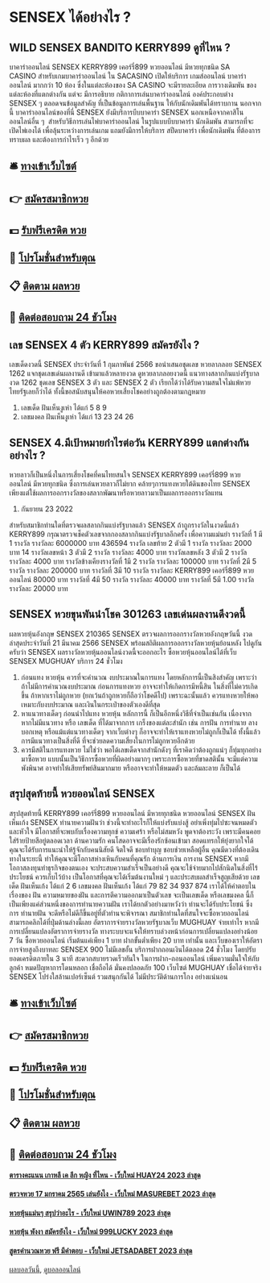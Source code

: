 # SENSEX ได้อย่างไร ?
## WILD SENSEX BANDITO KERRY899 ดูที่ไหน ?
บาคาร่าออนไลน์ SENSEX KERRY899 เคอร์รี่899 หวยออนไลน์ มีหวยทุกชนิด SA CASINO สำหรับเกมบาคาร่าออนไลน์ ใน SACASINO เปิดให้บริการ เกมส์ออนไลน์ บาคาร่าออนไลน์ มากกว่า 10 ห้อง ซึ่งในแต่ละห้องของ SA CASINO จะมีรายละเอียด การวางเดิมพัน ของแต่ละห้องที่แตกต่างกัน แต่จะ มีการอธิบาย กติกาการเล่นบาคาร่าออนไลน์ องค์ประกอบต่าง SENSEX ๆ ตลอดจนข้อมูลสำคัญ ที่เป็นข้อมูลการเล่นพื้นฐาน ให้กับนักเดิมพันได้ทราบกาน นอกจากนี้ บาคาร่าออนไลน์ของที่นี่ SENSEX ยังมีบริการบีบบาคาร่า SENSEX นอกเหนือจากคาสิโนออนไลน์อื่น ๆ  สำหรับวิธีการเล่นไพ่บาคาร่าออนไลน์ ในรูปแบบบีบบาคาร่า นักเดิมพัน สามารถที่จะเปิดไพ่เองได้ เพื่อลุ้นระหว่างการเล่นเกม แถมยังมีการให้บริการ สปีดบาคาร่า เพื่อนักเดิมพัน ที่ต้องการทราบผล และต้องการกำไรเร็ว ๆ อีกด้วย

## 🛎 [ทางเข้าเว็บไซต์](https://bit.ly/3BG5bNw)
## 👉 [สมัครสมาชิกหวย](https://bit.ly/3BG5bNw)
## 💵 [รับฟรีเครดิต หวย](https://bit.ly/3C3mvgS)
## 👑 [โปรโมชั่นสำหรับตุณ](https://bit.ly/3C3mvgS)
## 📋 [ติดตาม ผลหวย](https://bit.ly/3C3mvgS)
## 📱 [ติดต่อสอบถาม 24 ชัวโมง](https://bit.ly/3C3mvgS)

## เลข SENSEX 4 ตัว KERRY899 สมัครยังไง ?
เลขเด็ดงวดนี้ SENSEX ประจำวันที่ 1 กุมภาพันธ์ 2566 ขอนำเสนอชุดเลข หวยลาภลอย SENSEX 1262 แจกชุดเลขเด่นผลงานดี เข้ามาแล้วหลายงวด ดูหวยลาภลอยงวดนี้ แนวทางสลากกินแบ่งรัฐบาลงวด 1262 ชุดเลข SENSEX 3 ตัว และ SENSEX 2 ตัว เรียกได้ว่าได้รับความสนใจไม่แพ้หวยไทยรัฐเลยก็ว่าได้ ทั้งนี้ขอสนับสนุนให้คอหวยเสี่ยงโชคอย่างถูกต้องตามกฎหมาย
1. เลขเด็ด ฝันเห็นงูเห่า ได้แก่ 5 8 9
2. เลขมงคล ฝันเห็นงูเห่า ได้แก่ 13 23 24 26

## SENSEX 4.มีเป้าหมายกำไรต่อวัน KERRY899 แตกต่างกันอย่างไร ?
หวยลาวก็เป็นหนึ่งในการเสี่ยงโชคที่คนไทยสนใจ SENSEX KERRY899 เคอร์รี่899 หวยออนไลน์ มีหวยทุกชนิด ซึ่งการเล่นหวยลาวก็ไม่ยาก คล้ายๆการแทงหวยใต้ดินของไทย SENSEX เพียงแต่ใช้ผลการออกรางวัลของสลากพัฒนาหรือหวยลาวมาเป็นผลการออกรางวัลแทน
1. กันยายน 23 2022

สำหรับสมาชิกท่านใดที่ตรวจผลสลากกินแบ่งรัฐบาลแล้ว SENSEX ถ้าถูกรางวัลในงวดนี้แล้ว KERRY899 กรุณาตรวจเช็คตัวเลขจากกองสลากกินแบ่งรัฐบาลอีกครั้ง เพื่อความแม่นยำ
รางวัลที่ 1 มี 1 รางวัล รางวัลละ 6000000 บาท
436594
รางวัล เลขท้าย 2 ตัวมี 1 รางวัล รางวัลละ 2000 บาท
14
รางวัลเลขหน้า 3 ตัวมี 2 รางวัล รางวัลละ 4000 บาท
รางวัลเลขหลัง 3 ตัวมี 2 รางวัล รางวัลละ 4000 บาท
รางวัลข้างเคียงรางวัลที่ 1มี 2 รางวัล รางวัลละ 100000 บาท
รางวัลที่ 2มี 5 รางวัล รางวัลละ 200000 บาท
รางวัลที่ 3มี 10 รางวัล รางวัลละ KERRY899 เคอร์รี่899 หวยออนไลน์ 80000 บาท
รางวัลที่ 4มี 50 รางวัล รางวัลละ 40000 บาท
รางวัลที่ 5มี 1.00 รางวัล รางวัลละ 20000 บาท

## SENSEX หวยขุนพันนำโชค 301263 เลขเด่นผลงานดีงวดนี้
ผลหวยหุ้นอังกฤษ SENSEX 210365 SENSEX ตรวจผลการออกรางวัลหวยอังกฤษวันนี้ งวดล่าสุดประจำวันที่ 21 มีนาคม 2566 SENSEX พร้อมสถิติผลการออกรางวัลหวยหุ้นย้อนหลัง ไปดูกันครับว่า SENSEX ผลรางวัลหวยหุ้นออนไลน์งวดนี้จะออกอะไร ซื้อหวยหุ้นออนไลน์ได้ที่เว็บ SENSEX MUGHUAY บริการ 24 ชั่วโมง
1. ก่อนแทง หวยหุ้น ควรที่จะคำนวณ งบประมาณในการแทง โดยหลักการนี้เป็นสิงสำคัญ เพราะว่าถ้าไม่มีการคำนวณงบประมาณ ก่อนการแทงหวย อาจจะทำให้เกิดการมีหนี้สิน ในสิ่งที่ไม่ควรเกิดขึ้น ถ้าหากเราไม่ถูกหวย (ยกเว้นถ้าถูกหวยก็ถือว่าโชคดีไป) เพราะฉะนั้นแล้ว ควรแทงหวยให้พอเหมาะกับงบประมาณ และเงินในกระเป๋าของตัวเองดีที่สุด
2. หาแนวทางเด็ดๆ ก่อนนำไปแทง หวยหุ้น หลักการนี้ ก็เป็นอีกหนึ่งวิธีที่จำเป็นเช่นกัน เนื่องจาก หากไม่มีแนวทาง หรือ เลขเด็ด ที่ได้มาจากการ เกร็งของแต่ละสำนัก เช่น การฝัน การทำนาย ลางบอกเหตุ หรือแม้แต่แนวทางเด็ดๆ จากเว็บต่างๆ ก็อาจจะทำให้เราแทงหวยไม่ถูกก็เป็นได้ ทั้งนี้แล้ว การมีแนวทางเป็นสิ่งที่ดี ที่จะช่วยลดความเสี่ยงในการไม่ถูกหวยอีกด้วย
3. ควรมีสติในการแทงหวย ไม่ใช่ว่า พอได้เลขเด็ดจากสำนักดังๆ ที่เราคิดว่าต้องถูกแน่ๆ ก็ทุ่มทุกอย่างมาซื้อหวย แบบนั้นเป็นวิธีการซื้อหวยที่ผิดอย่างมากๆ เพราะการซื้อหวยที่ขาดสตินั้น จะมีแต่ความพังพินาศ อาจทำให้เสียทรัพย์สินมากมาย หรืออาจจะทำให้หมดตัว และล้มละลาย ก็เป็นได้

## สรุปสุดท้ายนี้ หวยออนไลน์ SENSEX
สรุปสุดท้ายนี้ KERRY899 เคอร์รี่899 หวยออนไลน์ มีหวยทุกชนิด หวยออนไลน์ SENSEX ฝันเห็นเก้ง SENSEX ทำนายความฝันว่า ช่วงนี้จะทำอะไรก็ให้แบ่งรับแบ่งสู้ อย่าเพิ่งทุ่มไปซะจนหมดตัว และหัวใจ มีโอกาสที่จะพบกับเรื่องความทุกข์ ความเศร้า หรือไม่สมหวัง พูดจาต้องระวัง เพราะมีคนคอยใส่ร้ายป้ายสีอยู่ตลอดเวลา
ด้านความรัก คนโสดอาจจะมีเรื่องรักซ้อนเข้ามา สอดแทรกให้ยุ่งยากใจได้ คุณจะได้รับการแนะนำให้รู้จักกับคนนิสัยดี จิตใจดี ชอบทำบุญ ชอบช่วยเหลือผู้อื่น คุณมีดวงที่ต้องเดินทางในระยะนี้ ทำให้คุณจะมีโอกาสห่างเหินกับคนที่คุณรัก
ด้านการเงิน การงาน SENSEX หากมีโอกาสลงทุนทำธุรกิจของตนเอง จะประสบความสำเร็จเป็นอย่างดี คุณจะใช้จ่ายมากไปสักนิดในสิ่งที่ไร้ประโยชน์ ควรเก็บไว้บ้าง เป็นโอกาสที่คุณจะได้เริ่มต้นงานใหม่ ๆ และประสบผลสำเร็จสูญเสียด้วย
เลขเด็ด ฝันเห็นเก้ง ได้แก่ 2 6
เลขมงคล ฝันเห็นเก้ง ได้แก่ 79 82 34 937 874
เราได้ให้คำตอบในเรื่องของ ฝัน ความหมายของฝัน และการตีความออกมาเป็นตัวเลข จะเป็นเลขเด็ด หรือเลขมงคล นี้ก็เป็นเพียงแค่ส่วนหนึ่งของการทำนายความฝัน เราได้ยกตัวอย่างมาหวังว่า ท่านจะได้รับประโยชน์ ซึ่งการ ทำนายฝัน จะดีหรือไม่ดีก็ขึ้นอยู่ที่ตัวท่านจะพิจารณา
สมาชิกท่านใดที่สนใจจะซื้อหวยออนไลน์ สามารถคลิกได้ที่ปุ่มด้านล่างนี้เลย
อัตราการจ่ายรางวัลหวยรัฐบาลเว็บ MUGHUAY จ่ายเท่าไร
หากมีการเปลี่ยนแปลงอัตราการจ่ายรางวัล ทางระบบจะแจ้งให้ทราบล่วงหน้าก่อนการเปลี่ยนแปลงอย่างน้อย 7 วัน
ซื้อหวยออนไลน์ เริ่มต้นแค่เพียง 1 บาท ฝากขั้นต่ำเพียง 20 บาท เท่านั้น และเว็บของเราให้อัตราการจ่ายสูงถึงบาทละ SENSEX 900 ไม่มีเลขอั้น บริการฝากถอนเงินได้ตลอด 24 ชั่วโมง โดยปรับยอดเครดิตภายใน 3 นาที สะดวกสบายรวดเร็วทันใจ ในการฝาก-ถอนออนไลน์ เพิ่มความมั่นใจให้กับลูกค้า หมดปัญหาการโดนหลอก เชื่อถือได้ มั่นคงปลอดภัย 100 เว็บไซต์ MUGHUAY เชื่อได้จ่ายจริง SENSEX โปร่งใสล้านเปอร์เซ็นต์ รวมสนุกกันได้ ไม่มีประวัติด้านการโกง อย่างแน่นอน

## 🛎 [ทางเข้าเว็บไซต์](https://bit.ly/3BG5bNw)
## 👉 [สมัครสมาชิกหวย](https://bit.ly/3BG5bNw)
## 💵 [รับฟรีเครดิต หวย](https://bit.ly/3C3mvgS)
## 👑 [โปรโมชั่นสำหรับตุณ](https://bit.ly/3C3mvgS)
## 📋 [ติดตาม ผลหวย](https://bit.ly/3C3mvgS)
## 📱 [ติดต่อสอบถาม 24 ชัวโมง](https://bit.ly/3C3mvgS)

#### [ตารางคะแนน เกาหลี เค ลีก หญิง ที่ไหน - เว็บใหม่ HUAY24 2023 ล่าสุด](https://atom.io/themes/ตารางคะแนน%20เกาหลี%20เค%20ลีก%20หญิง%20ที่ไหน%20-%20เว็บใหม่%20huay24%202023%20ล่าสุด)
#### [ตรวจหวย 17 มกราคม 2565 เล่นยังไง - เว็บใหม่ MASUREBET 2023 ล่าสุด](https://atom.io/themes/ตรวจหวย%2017%20มกราคม%202565%20เล่นยังไง%20-%20เว็บใหม่%20masurebet%202023%20ล่าสุด)
#### [หวยหุ้นแม่นๆ สรุปว่าอะไร - เว็บใหม่ UWIN789 2023 ล่าสุด](https://atom.io/themes/หวยหุ้นแม่นๆ%20สรุปว่าอะไร%20-%20เว็บใหม่%20uwin789%202023%20ล่าสุด)
#### [หวยหุ้น พังงา สมัครยังไง - เว็บใหม่ 999LUCKY 2023 ล่าสุด](https://atom.io/themes/หวยหุ้น%20พังงา%20สมัครยังไง%20-%20เว็บใหม่%20999lucky%202023%20ล่าสุด)
#### [สูตรคำนวณหวย ฟรี มีคำตอบ - เว็บใหม่ JETSADABET 2023 ล่าสุด](https://atom.io/themes/สูตรคำนวณหวย%20ฟรี%20มีคำตอบ%20-%20เว็บใหม่%20jetsadabet%202023%20ล่าสุด)

[ผลบอลวันนี้](https://siamsport.tv "ผลบอลวันนี้"), [ดูบอลออนไลน์](https://siamsport.tv/ดูบอลสด "ดูบอลออนไลน์")